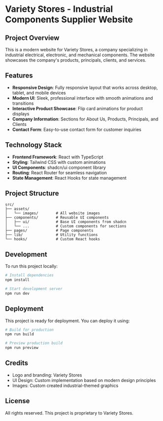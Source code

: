 
# Variety Stores - Industrial Components Supplier Website

## Project Overview

This is a modern website for Variety Stores, a company specializing in industrial electrical, electronic, and mechanical components. The website showcases the company's products, principals, clients, and services.

## Features

- **Responsive Design**: Fully responsive layout that works across desktop, tablet, and mobile devices
- **Modern UI**: Sleek, professional interface with smooth animations and transitions
- **Interactive Product Showcase**: Flip card animations for product displays
- **Company Information**: Sections for About Us, Products, Principals, and Clients
- **Contact Form**: Easy-to-use contact form for customer inquiries

## Technology Stack

- **Frontend Framework**: React with TypeScript
- **Styling**: Tailwind CSS with custom animations
- **UI Components**: shadcn/ui component library
- **Routing**: React Router for seamless navigation
- **State Management**: React Hooks for state management

## Project Structure

```
src/
├── assets/
│   └── images/        # All website images
├── components/        # Reusable UI components
│   ├── ui/            # Base UI components from shadcn
│   └── ...            # Custom components for sections
├── pages/             # Page components
├── lib/               # Utility functions
└── hooks/             # Custom React hooks
```

## Development

To run this project locally:

```sh
# Install dependencies
npm install

# Start development server
npm run dev
```

## Deployment

This project is ready for deployment. You can deploy it using:

```sh
# Build for production
npm run build

# Preview production build
npm run preview
```

## Credits

- Logo and branding: Variety Stores
- UI Design: Custom implementation based on modern design principles
- Images: Custom created industrial-themed graphics

## License

All rights reserved. This project is proprietary to Variety Stores.
